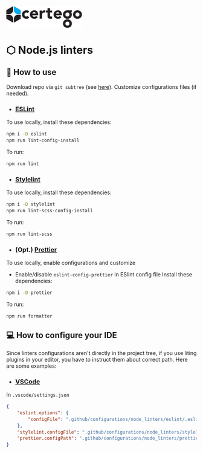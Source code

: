 <img src="../../Certego.png" alt="Certego" width="200" />

# ⬡ Node.js linters

## 📖 How to use
Download repo via `git subtree` (see [here](/README.md)).
Customize configurations files (if needed).

- ### [ESLint](https://eslint.org/)
To use locally, install these dependencies:
```bash
npm i -D eslint
npm run lint-config-install
```
To run:
```bash
npm run lint
```

- ### [Stylelint](https://stylelint.io/)
To use locally, install these dependencies:
```bash
npm i -D stylelint
npm run lint-scss-config-install
```
To run:
```bash
npm run lint-scss
```

- ### (Opt.) [Prettier](https://prettier.io/)
To use locally, enable configurations and customize
- Enable/disable `eslint-config-prettier` in ESlint config file
Install these dependencies:
```bash
npm i -D prettier
```
To run:
```
npm run formatter
```


## 💻 How to configure your IDE
Since linters configurations aren't directly in the project tree, if you use liting plugins in your editor, you have to instruct them about correct path.
Here are some examples:

- ### [VSCode](https://code.visualstudio.com/)
In `.vscode/settings.json`
```json
{
    "eslint.options": {
        "configFile": ".github/configurations/node_linters/eslint/.eslintrc.json"
    },
    "stylelint.configFile": ".github/configurations/node_linters/stylelint/.stylelintrc.json",
    "prettier.configPath": ".github/configurations/node_linters/prettier/.prettierrc.js",
}
```
